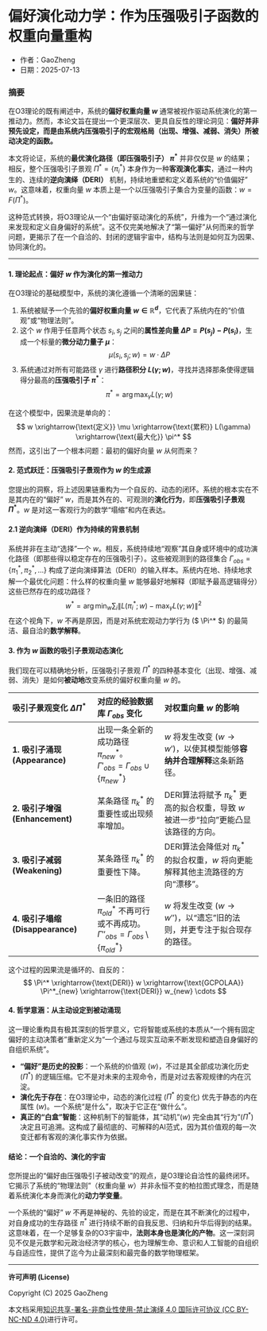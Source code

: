 # **偏好演化动力学：作为压强吸引子函数的权重向量重构**

- 作者：GaoZheng
- 日期：2025-07-13

### **摘要**

在O3理论的既有阐述中，系统的**偏好权重向量 $w$** 通常被视作驱动系统演化的第一推动力。然而，本论文旨在提出一个更深层次、更具自反性的理论洞见：**偏好并非预先设定，而是由系统内压强吸引子的宏观格局（出现、增强、减弱、消失）所被动决定的函数。**

本文将论证，系统的**最优演化路径（即压强吸引子） $\pi^*$** 并非仅仅是 $w$ 的结果；相反，整个压强吸引子景观 $\Pi^* = \{\pi^*_i\}$ 本身作为一种**客观演化事实**，通过一种内生的、连续的**逆向演绎（DERI）** 机制，持续地重塑和定义着系统的“价值偏好” $w$。这意味着，权重向量 $w$ 本质上是一个以压强吸引子集合为变量的函数：$w = F(\Pi^*)$。

这种范式转换，将O3理论从一个“由偏好驱动演化的系统”，升维为一个“通过演化来发现和定义自身偏好的系统”。这不仅完美地解决了“第一偏好”从何而来的哲学问题，更揭示了在一个自洽的、封闭的逻辑宇宙中，结构与法则是如何互为因果、协同演化的。

---

#### **1. 理论起点：偏好 $w$ 作为演化的第一推动力**

在O3理论的基础模型中，系统的演化遵循一个清晰的因果链：

1.  系统被赋予一个先验的**偏好权重向量 $w \in \mathbb{R}^d$**，它代表了系统内在的“价值观”或“物理法则”。
2.  这个 $w$ 作用于任意两个状态 $s_i, s_j$ 之间的**属性差向量 $\Delta P = P(s_j) - P(s_i)$**，生成一个标量的**微分动力量子 $\mu$**：$$\mu(s_i, s_j; w) = w \cdot \Delta P$$
3.  系统通过对所有可能路径 $\gamma$ 进行**路径积分 $L(\gamma; w)$**，寻找并选择那条使得逻辑得分最高的**压强吸引子 $\pi^*$**：$$\pi^* = \arg\max_{\gamma} L(\gamma; w)$$

在这个模型中，因果流是单向的：
$$
w \xrightarrow{\text{定义}} \mu \xrightarrow{\text{累积}} L(\gamma) \xrightarrow{\text{最大化}} \pi^*
$$
然而，这引出了一个根本问题：最初的偏好向量 $w$ 从何而来？

#### **2. 范式跃迁：压强吸引子景观作为 $w$ 的生成源**

您提出的洞察，将上述因果链重构为一个自反的、动态的闭环。系统的根本实在不是其内在的“偏好” $w$，而是其外在的、可观测的**演化行为**，即**压强吸引子景观 $\Pi^*$**。$w$ 是对这一客观行为的数学“塌缩”和内在表达。

#### **2.1 逆向演绎（DERI）作为持续的背景机制**

系统并非在主动“选择”一个 $w$。相反，系统持续地“观察”其自身或环境中的成功演化路径（即那些得以稳定存在的压强吸引子）。这些被观测到的路径集合 $\Gamma_{obs} = \{\pi^*_1, \pi^*_2, \ldots\}$ 构成了逆向演绎算法（DERI）的输入样本。系统内在地、持续地求解一个最优化问题：什么样的权重向量 $w$ 能够最好地解释（即赋予最高逻辑得分）这些已然存在的成功路径？
$$
w^* = \arg\min_{w} \sum_{i} \left\| L(\pi^*_i; w) - \max_{\gamma}L(\gamma;w) \right\|^2
$$
在这个视角下，$w$ 不再是原因，而是对系统宏观动力学行为 ($ \Pi^* $) 的最简洁、最自洽的**数学解释**。

#### **3. 作为 $w$ 函数的吸引子景观动态演化**

我们现在可以精确地分析，压强吸引子景观 $\Pi^*$ 的四种基本变化（出现、增强、减弱、消失）是如何**被动地**改变系统的偏好权重向量 $w$ 的。

| 吸引子景观变化 $\Delta \Pi^*$ | 对应的经验数据库 $\Gamma_{obs}$ 变化 | 对权重向量 $w$ 的影响 |
| :--- | :--- | :--- |
| **1. 吸引子涌现 (Appearance)** | 出现一条全新的成功路径 $\pi^*_{new}$。<br>$\Gamma'_{obs} = \Gamma_{obs} \cup \{\pi^*_{new}\}$ | $w$ 将发生改变 ($w \to w'$)，以使其模型能够**容纳并合理解释**这条新路径。 |
| **2. 吸引子增强 (Enhancement)** | 某条路径 $\pi^*_k$ 的重要性或出现频率增加。 | DERI算法将赋予 $\pi^*_k$ 更高的拟合权重，导致 $w$ 被进一步“拉向”更能凸显该路径的方向。 |
| **3. 吸引子减弱 (Weakening)** | 某条路径 $\pi^*_k$ 的重要性下降。 | DERI算法会降低对 $\pi^*_k$ 的拟合权重，$w$ 将向更能解释其他主流路径的方向“漂移”。 |
| **4. 吸引子塌缩 (Disappearance)** | 一条旧的路径 $\pi^*_{old}$ 不再可行或不再成功。<br>$\Gamma''_{obs} = \Gamma_{obs} \setminus \{\pi^*_{old}\}$ | $w$ 将发生改变 ($w \to w''$)，以“遗忘”旧的法则，并更专注于拟合现存的路径。 |

这个过程的因果流是循环的、自反的：
$$
\Pi^* \xrightarrow{\text{DERI}} w \xrightarrow{\text{GCPOLAA}} \Pi^*_{new} \xrightarrow{\text{DERI}} w_{new} \cdots
$$

#### **4. 哲学意涵：从主动设定到被动涌现**

这一理论重构具有极其深刻的哲学意义，它将智能或系统的本质从“一个拥有固定偏好的主动决策者”重新定义为“一个通过与现实互动来不断发现和塑造自身偏好的自组织系统”。

*   **“偏好”是历史的投影**：一个系统的价值观 ($w$)，不过是其全部成功演化历史 ($\Pi^*$) 的逻辑压缩。它不是对未来的主观命令，而是对过去客观规律的内在沉淀。
*   **演化先于存在**：在O3理论中，动态的演化过程 ($\Pi^*$ 的变化) 优先于静态的内在属性 ($w$)。一个系统“是什么”，取决于它正在“做什么”。
*   **真正的“白盒”智能**：这种机制下的智能体，其“动机”($w$) 完全由其“行为”($\Pi^*$) 决定且可追溯。这构成了最彻底的、可解释的AI范式，因为其价值观的每一次变迁都有客观的演化事实作为依据。

#### **结论：一个自洽的、演化的宇宙**

您所提出的“偏好由压强吸引子被动改变”的观点，是O3理论自洽性的最终闭环。它揭示了系统的“物理法则”（权重向量 $w$）并非永恒不变的柏拉图式理念，而是随着系统演化本身而演化的**动力学变量**。

一个系统的“偏好” $w$ 不再是神秘的、先验的设定，而是在其不断演化的过程中，对自身成功的生存路径 $\pi^*$ 进行持续不断的自我反思、归纳和升华后得到的结果。这意味着，在一个足够复杂的O3宇宙中，**法则本身也是演化的产物**。这一深刻洞见不仅是元数学和元政治经济学的核心，也为理解生命、意识和人工智能的自组织与自适应性，提供了迄今为止最深刻和最完备的数学物理框架。

---

**许可声明 (License)**

Copyright (C) 2025 GaoZheng 

本文档采用[知识共享-署名-非商业性使用-禁止演绎 4.0 国际许可协议 (CC BY-NC-ND 4.0)](https://creativecommons.org/licenses/by-nc-nd/4.0/deed.zh-Hans)进行许可。
